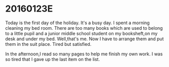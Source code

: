 # 20160123E
Today is the first day of the holiday.
It's a busy day.
I spent a morning cleaning my bed room.
There are too many books which are used to belong to a little pupil and a junior middle school student on my booksheft,on my desk and under my bed.
Well,that's me.
Now I have to arrange them and put them in the suit place.
Tired but satisfied.

In the afternoon,I read so many pages to help me finish my own work.
I was so tired that I gave up the last item on the list.